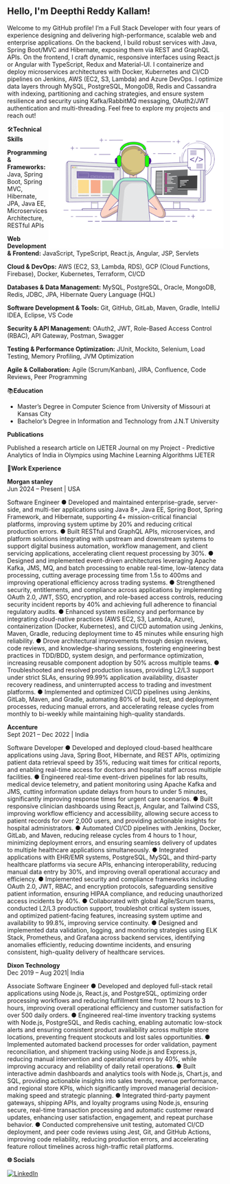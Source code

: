 

<h2>Hello, I'm Deepthi Reddy Kallam!</h2>
Welcome to my GitHub profile! I’m a Full Stack Developer with four years of experience designing and delivering high-performance, scalable web and enterprise applications. On the backend, I build robust services with Java, Spring Boot/MVC and Hibernate, exposing them via REST and GraphQL APIs. On the frontend, I craft dynamic, responsive interfaces using React.js or Angular with TypeScript, Redux and Material-UI. I containerize and deploy microservices architectures with Docker, Kubernetes and CI/CD pipelines on Jenkins, AWS (EC2, S3, Lambda) and Azure DevOps. I optimize data layers through MySQL, PostgreSQL, MongoDB, Redis and Cassandra with indexing, partitioning and caching strategies, and ensure system resilience and security using Kafka/RabbitMQ messaging, OAuth2/JWT authentication and multi-threading. Feel free to explore my projects and reach out!

<img align="right" alt="GIF" src="https://github.com/deepthireddy246/deepthireddy246/blob/main/coding.gif" width="408" height="318"/>
  

🛠️**Technical Skills**

**Programming & Frameworks:** Java, Spring Boot, Spring MVC, Hibernate, JPA, Java EE, Microservices Architecture, RESTful APIs

**Web Development & Frontend:** JavaScript, TypeScript, React.js, Angular, JSP, Servlets

**Cloud & DevOps:** AWS (EC2, S3, Lambda, RDS), GCP (Cloud Functions, Firebase), Docker, Kubernetes, Terraform, CI/CD 

**Databases & Data Management:** MySQL, PostgreSQL, Oracle, MongoDB, Redis, JDBC, JPA, Hibernate Query Language (HQL) 

**Software Development & Tools:** Git, GitHub, GitLab, Maven, Gradle, IntelliJ IDEA, Eclipse, VS Code

**Security & API Management:** OAuth2, JWT, Role-Based Access Control (RBAC), API Gateway, Postman, Swagger 

**Testing & Performance Optimization:** JUnit, Mockito, Selenium, Load Testing, Memory Profiling, JVM Optimization 

**Agile & Collaboration:** Agile (Scrum/Kanban), JIRA, Confluence, Code Reviews, Peer Programming




 📚**Education**
 
- Master’s Degree in Computer Science from University of Missouri at Kansas City
- Bachelor’s Degree in Information and Technology from  J.N.T University

**Publications**

Published a research article on IJETER Journal on my Project - Predictive Analytics of India in Olympics using       Machine Learning Algorithms IJETER

💼**Work Experience**

**Morgan stanley**                                                     
Jun 2024 – Present | USA

Software Engineer
● Developed and maintained enterprise-grade, server-side, and multi-tier applications using Java 8+, Java EE, Spring Boot, Spring Framework, and
Hibernate, supporting 4+ mission-critical financial platforms, improving system uptime by 20% and reducing critical production errors.
● Built RESTful and GraphQL APIs, microservices, and platform solutions integrating with upstream and downstream systems to support digital
business automation, workflow management, and client servicing applications, accelerating client request processing by 30%.
● Designed and implemented event-driven architectures leveraging Apache Kafka, JMS, MQ, and batch processing to enable real-time, low-latency data
processing, cutting average processing time from 1.5s to 400ms and improving operational efficiency across trading systems.
● Strengthened security, entitlements, and compliance across applications by implementing OAuth 2.0, JWT, SSO, encryption, and role-based access
controls, reducing security incident reports by 40% and achieving full adherence to financial regulatory audits.
● Enhanced system resiliency and performance by integrating cloud-native practices (AWS EC2, S3, Lambda, Azure), containerization (Docker, Kubernetes),
and CI/CD automation using Jenkins, Maven, Gradle, reducing deployment time to 45 minutes while ensuring high reliability.
● Drove architectural improvements through design reviews, code reviews, and knowledge-sharing sessions, fostering engineering best practices in
TDD/BDD, system design, and performance optimization, increasing reusable component adoption by 50% across multiple teams.
● Troubleshooted and resolved production issues, providing L2/L3 support under strict SLAs, ensuring 99.99% application availability, disaster
recovery readiness, and uninterrupted access to trading and investment platforms.
● Implemented and optimized CI/CD pipelines using Jenkins, GitLab, Maven, and Gradle, automating 80% of build, test, and deployment processes,
reducing manual errors, and accelerating release cycles from monthly to bi-weekly while maintaining high-quality standards.

**Accenture**                                                          
Sept 2021 – Dec 2022 | India

Software Developer
● Developed and deployed cloud-based healthcare applications using Java, Spring Boot, Hibernate, and REST APIs, optimizing patient data retrieval
speed by 35%, reducing wait times for critical reports, and enabling real-time access for doctors and hospital staff across multiple facilities.
● Engineered real-time event-driven pipelines for lab results, medical device telemetry, and patient monitoring using Apache Kafka and JMS, cutting
information update delays from hours to under 5 minutes, significantly improving response times for urgent care scenarios.
● Built responsive clinician dashboards using React.js, Angular, and Tailwind CSS, improving workflow efficiency and accessibility, allowing secure
access to patient records for over 2,000 users, and providing actionable insights for hospital administrators.
● Automated CI/CD pipelines with Jenkins, Docker, GitLab, and Maven, reducing release cycles from 4 hours to 1 hour, minimizing deployment errors,
and ensuring seamless delivery of updates to multiple healthcare applications simultaneously.
● Integrated applications with EHR/EMR systems, PostgreSQL, MySQL, and third-party healthcare platforms via secure APIs, enhancing interoperability,
reducing manual data entry by 30%, and improving overall operational accuracy and efficiency.
● Implemented security and compliance frameworks including OAuth 2.0, JWT, RBAC, and encryption protocols, safeguarding sensitive patient
information, ensuring HIPAA compliance, and reducing unauthorized access incidents by 40%.
● Collaborated with global Agile/Scrum teams, conducted L2/L3 production support, troubleshot critical system issues, and optimized patient-facing
features, increasing system uptime and availability to 99.8%, improving service continuity.
● Designed and implemented data validation, logging, and monitoring strategies using ELK Stack, Prometheus, and Grafana across backend services,
identifying anomalies efficiently, reducing downtime incidents, and ensuring consistent, high-quality delivery of healthcare services.

**Dixon Technology**                                               
Dec 2019 – Aug 2021| India

Associate Software Engineer
● Developed and deployed full-stack retail applications using Node.js, React.js, and PostgreSQL, optimizing order processing workflows and reducing
fulfillment time from 12 hours to 3 hours, improving overall operational efficiency and customer satisfaction for over 500 daily orders.
● Engineered real-time inventory tracking systems with Node.js, PostgreSQL, and Redis caching, enabling automatic low-stock alerts and ensuring
consistent product availability across multiple store locations, preventing frequent stockouts and lost sales opportunities.
● Implemented automated backend processes for order validation, payment reconciliation, and shipment tracking using Node.js and Express.js,
reducing manual intervention and operational errors by 40%, while improving accuracy and reliability of daily retail operations.
● Built interactive admin dashboards and analytics tools with Node.js, Chart.js, and SQL, providing actionable insights into sales trends, revenue
performance, and regional store KPIs, which significantly improved managerial decision-making speed and strategic planning.
● Integrated third-party payment gateways, shipping APIs, and loyalty programs using Node.js, ensuring secure, real-time transaction processing and
automatic customer reward updates, enhancing user satisfaction, engagement, and repeat purchase behavior.
● Conducted comprehensive unit testing, automated CI/CD deployment, and peer code reviews using Jest, Git, and GitHub Actions, improving code
reliability, reducing production errors, and accelerating feature rollout timelines across high-traffic retail platforms.


 **🌐 Socials**
 
[![LinkedIn](https://img.shields.io/badge/LinkedIn-%230077B5.svg?logo=linkedin&logoColor=white)](https://www.linkedin.com/in/deepthi-reddy-kallam-b8b213357/)

 
